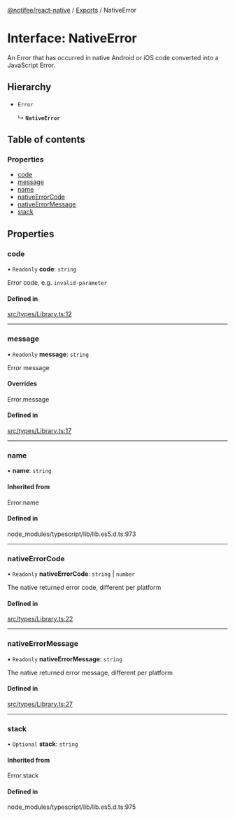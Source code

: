 [@notifee/react-native](../README.md) / [Exports](../modules.md) / NativeError

# Interface: NativeError

An Error that has occurred in native Android or iOS code converted into a JavaScript Error.

## Hierarchy

- `Error`

  ↳ **`NativeError`**

## Table of contents

### Properties

- [code](NativeError.md#code)
- [message](NativeError.md#message)
- [name](NativeError.md#name)
- [nativeErrorCode](NativeError.md#nativeerrorcode)
- [nativeErrorMessage](NativeError.md#nativeerrormessage)
- [stack](NativeError.md#stack)

## Properties

### code

• `Readonly` **code**: `string`

Error code, e.g. `invalid-parameter`

#### Defined in

[src/types/Library.ts:12](https://github.com/cabljac/react-native-notifee/blob/4d792c9/src/types/Library.ts#L12)

___

### message

• `Readonly` **message**: `string`

Error message

#### Overrides

Error.message

#### Defined in

[src/types/Library.ts:17](https://github.com/cabljac/react-native-notifee/blob/4d792c9/src/types/Library.ts#L17)

___

### name

• **name**: `string`

#### Inherited from

Error.name

#### Defined in

node_modules/typescript/lib/lib.es5.d.ts:973

___

### nativeErrorCode

• `Readonly` **nativeErrorCode**: `string` \| `number`

The native returned error code, different per platform

#### Defined in

[src/types/Library.ts:22](https://github.com/cabljac/react-native-notifee/blob/4d792c9/src/types/Library.ts#L22)

___

### nativeErrorMessage

• `Readonly` **nativeErrorMessage**: `string`

The native returned error message, different per platform

#### Defined in

[src/types/Library.ts:27](https://github.com/cabljac/react-native-notifee/blob/4d792c9/src/types/Library.ts#L27)

___

### stack

• `Optional` **stack**: `string`

#### Inherited from

Error.stack

#### Defined in

node_modules/typescript/lib/lib.es5.d.ts:975

